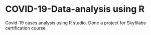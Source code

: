 # COVID-19-Data-analysis using R
Covid-19 cases analysis using R studio. Done a project for Skyfilabs certification course
